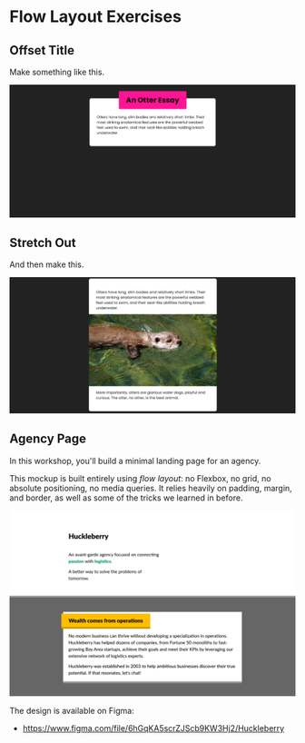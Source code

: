 # Flow Layout Exercises

## Offset Title

Make something like this.

![Offset title screenshot image.](offset-title-image.png)

## Stretch Out

And then make this.

![Stretch out image.](stretch-out-image.png)

## Agency Page

In this workshop, you'll build a minimal landing page for an agency.

This mockup is built entirely using _flow layout_: no Flexbox, no grid, no absolute positioning, no media queries. It relies heavily on padding, margin, and border, as well as some of the tricks we learned in before.

![Agency screenshot image.](agency-image.png)

The design is available on Figma:

- https://www.figma.com/file/6hGqKA5scrZJScb9KW3Hj2/Huckleberry
